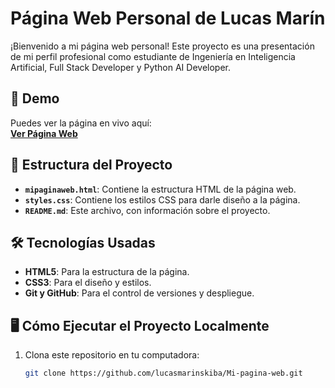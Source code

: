 # Página Web Personal de Lucas Marín

¡Bienvenido a mi página web personal! Este proyecto es una presentación de mi perfil profesional como estudiante de Ingeniería en Inteligencia Artificial, Full Stack Developer y Python AI Developer.

## 🚀 Demo

Puedes ver la página en vivo aquí:  
[**Ver Página Web**](https://lucasmarinskiba.github.io/Mi-pagina-web/mipaginaweb.html)

## 📂 Estructura del Proyecto

- **`mipaginaweb.html`**: Contiene la estructura HTML de la página web.
- **`styles.css`**: Contiene los estilos CSS para darle diseño a la página.
- **`README.md`**: Este archivo, con información sobre el proyecto.

## 🛠️ Tecnologías Usadas

- **HTML5**: Para la estructura de la página.
- **CSS3**: Para el diseño y estilos.
- **Git y GitHub**: Para el control de versiones y despliegue.

## 🖥️ Cómo Ejecutar el Proyecto Localmente

1. Clona este repositorio en tu computadora:
   ```bash
   git clone https://github.com/lucasmarinskiba/Mi-pagina-web.git
